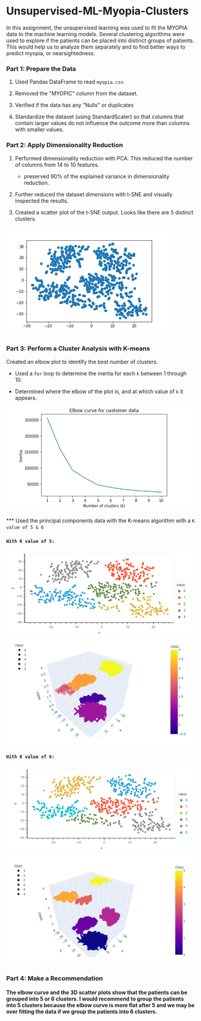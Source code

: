 # Unsupervised-ML-Myopia-Clusters
In this assignment, the unsupervised learning was used to fit the MYOPIA data to the machine learning models. Several clustering algorithms were used to explore if the patients can be placed into distinct groups of patients. This would help us to analyze them separately and to find better ways to predict myopia, or nearsightedness. 

### Part 1: Prepare the Data

1. Used Pandas DataFrame to read `myopia.csv`.

2. Removed the "MYOPIC" column from the dataset.

3. Verified if the data has any "Nulls" or duplicates

4. Standardize the dataset (using StandardScaler) so that columns that contain larger values do not influence the outcome more than columns with smaller values.

### Part 2: Apply Dimensionality Reduction

1. Performed dimensionality reduction with PCA. This reduced the number of columns from 14 to 10 features.
    -   preserved 90% of the explained variance in dimensionality reduction.

2. Further reduced the dataset dimensions with t-SNE and visually inspected the results. 

3. Created a scatter plot of the t-SNE output. Looks like there are 5 distinct clusters.

![scatterPlot](Images/scatterPlot.png)

### Part 3: Perform a Cluster Analysis with K-means

Created an elbow plot to identify the best number of clusters. 

* Used a `for` loop to determine the inertia for each `k` between 1 through 10. 

* Determined where the elbow of the plot is, and at which value of `k` it appears.

![elbowCurve](Images/elbowCurve.png)

*** Used the principal components data with the K-means algorithm with a `K value of 5 & 6`

#### `With K value of 5:`

![hvplotScatter_K5](Images/hvplotScatter_K5.png)  ![3d_scatterPlot_K5](Images/3d_scatterPlot_K5.png)

#### `With K value of 6:`

![hvplotScatter_K6](Images/hvplotScatter_K6.png)  ![3d_scatterPlot_K6](Images/3d_scatterPlot_K6.png)

### Part 4: Make a Recommendation
#### The elbow curve and the 3D scatter plots show that the patients can be grouped into 5 or 6 clusters. I would recommend to group the patients into 5 clusters because the elbow curve is more flat after 5 and we may be over fitting the data if we group the patients into 6 clusters.

